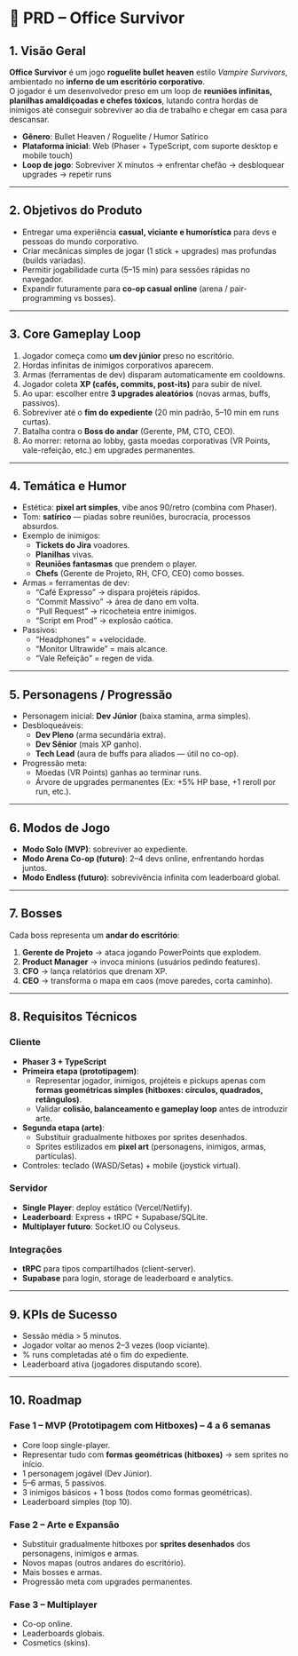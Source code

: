 # 📄 PRD – Office Survivor

## 1. Visão Geral
**Office Survivor** é um jogo **roguelite bullet heaven** estilo *Vampire Survivors*, ambientado no **inferno de um escritório corporativo**.  
O jogador é um desenvolvedor preso em um loop de **reuniões infinitas, planilhas amaldiçoadas e chefes tóxicos**, lutando contra hordas de inimigos até conseguir sobreviver ao dia de trabalho e chegar em casa para descansar.  

- **Gênero**: Bullet Heaven / Roguelite / Humor Satírico  
- **Plataforma inicial**: Web (Phaser + TypeScript, com suporte desktop e mobile touch)  
- **Loop de jogo**: Sobreviver X minutos → enfrentar chefão → desbloquear upgrades → repetir runs  

---

## 2. Objetivos do Produto
- Entregar uma experiência **casual, viciante e humorística** para devs e pessoas do mundo corporativo.  
- Criar mecânicas simples de jogar (1 stick + upgrades) mas profundas (builds variadas).  
- Permitir jogabilidade curta (5–15 min) para sessões rápidas no navegador.  
- Expandir futuramente para **co-op casual online** (arena / pair-programming vs bosses).  

---

## 3. Core Gameplay Loop
1. Jogador começa como **um dev júnior** preso no escritório.  
2. Hordas infinitas de inimigos corporativos aparecem.  
3. Armas (ferramentas de dev) disparam automaticamente em cooldowns.  
4. Jogador coleta **XP (cafés, commits, post-its)** para subir de nível.  
5. Ao upar: escolher entre **3 upgrades aleatórios** (novas armas, buffs, passivos).  
6. Sobreviver até o **fim do expediente** (20 min padrão, 5–10 min em runs curtas).  
7. Batalha contra o **Boss do andar** (Gerente, PM, CTO, CEO).  
8. Ao morrer: retorna ao lobby, gasta moedas corporativas (VR Points, vale-refeição, etc.) em upgrades permanentes.  

---

## 4. Temática e Humor
- Estética: **pixel art simples**, vibe anos 90/retro (combina com Phaser).  
- Tom: **satírico** — piadas sobre reuniões, burocracia, processos absurdos.  
- Exemplo de inimigos:  
  - **Tickets do Jira** voadores.  
  - **Planilhas** vivas.  
  - **Reuniões fantasmas** que prendem o player.  
  - **Chefs** (Gerente de Projeto, RH, CFO, CEO) como bosses.  
- Armas = ferramentas de dev:  
  - “Café Expresso” → dispara projéteis rápidos.  
  - “Commit Massivo” → área de dano em volta.  
  - “Pull Request” → ricocheteia entre inimigos.  
  - “Script em Prod” → explosão caótica.  
- Passivos:  
  - “Headphones” = +velocidade.  
  - “Monitor Ultrawide” = mais alcance.  
  - “Vale Refeição” = regen de vida.  

---

## 5. Personagens / Progressão
- Personagem inicial: **Dev Júnior** (baixa stamina, arma simples).  
- Desbloqueáveis:  
  - **Dev Pleno** (arma secundária extra).  
  - **Dev Sênior** (mais XP ganho).  
  - **Tech Lead** (aura de buffs para aliados — útil no co-op).  
- Progressão meta:  
  - Moedas (VR Points) ganhas ao terminar runs.  
  - Árvore de upgrades permanentes (Ex: +5% HP base, +1 reroll por run, etc.).  

---

## 6. Modos de Jogo
- **Modo Solo (MVP)**: sobreviver ao expediente.  
- **Modo Arena Co-op (futuro)**: 2–4 devs online, enfrentando hordas juntos.  
- **Modo Endless (futuro)**: sobrevivência infinita com leaderboard global.  

---

## 7. Bosses
Cada boss representa um **andar do escritório**:
1. **Gerente de Projeto** → ataca jogando PowerPoints que explodem.  
2. **Product Manager** → invoca minions (usuários pedindo features).  
3. **CFO** → lança relatórios que drenam XP.  
4. **CEO** → transforma o mapa em caos (move paredes, corta caminho).  

---

## 8. Requisitos Técnicos
### Cliente
- **Phaser 3 + TypeScript**  
- **Primeira etapa (prototipagem)**:  
  - Representar jogador, inimigos, projéteis e pickups apenas com **formas geométricas simples (hitboxes: círculos, quadrados, retângulos)**.  
  - Validar **colisão, balanceamento e gameplay loop** antes de introduzir arte.  
- **Segunda etapa (arte)**:  
  - Substituir gradualmente hitboxes por sprites desenhados.  
  - Sprites estilizados em **pixel art** (personagens, inimigos, armas, partículas).  
- Controles: teclado (WASD/Setas) + mobile (joystick virtual).  

### Servidor
- **Single Player**: deploy estático (Vercel/Netlify).  
- **Leaderboard**: Express + tRPC + Supabase/SQLite.  
- **Multiplayer futuro**: Socket.IO ou Colyseus.  

### Integrações
- **tRPC** para tipos compartilhados (client-server).  
- **Supabase** para login, storage de leaderboard e analytics.  

---

## 9. KPIs de Sucesso
- Sessão média > 5 minutos.  
- Jogador voltar ao menos 2–3 vezes (loop viciante).  
- % runs completadas até o fim do expediente.  
- Leaderboard ativa (jogadores disputando score).  

---

## 10. Roadmap
### Fase 1 – MVP (Prototipagem com Hitboxes) – 4 a 6 semanas
- Core loop single-player.  
- Representar tudo com **formas geométricas (hitboxes)** → sem sprites no início.  
- 1 personagem jogável (Dev Júnior).  
- 5–6 armas, 5 passivos.  
- 3 inimigos básicos + 1 boss (todos como formas geométricas).  
- Leaderboard simples (top 10).  

### Fase 2 – Arte e Expansão
- Substituir gradualmente hitboxes por **sprites desenhados** dos personagens, inimigos e armas.  
- Novos mapas (outros andares do escritório).  
- Mais bosses e armas.  
- Progressão meta com upgrades permanentes.  

### Fase 3 – Multiplayer
- Co-op online.  
- Leaderboards globais.  
- Cosmetics (skins).  
